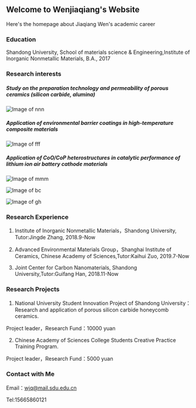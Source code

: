 ## Welcome to Wenjiaqiang's Website

Here's the homepage about Jiaqiang Wen's academic career

### Education

Shandong University, School of materials science & Engineering,Institute of Inorganic Nonmetallic Materials, B.A., 2017

### Research interests

##### Study on the preparation technology and permeability of porous ceramics (silicon carbide, alumina)

![Image of nnn](https://raw.githubusercontent.com/NeedleCandy/Wen-Jiaqiang.github.io/master/nnn.jpg)

##### Application of environmental barrier coatings in high-temperature composite materials

![Image of fff](https://raw.githubusercontent.com/NeedleCandy/Wen-Jiaqiang.github.io/master/fff.png)

##### Application of CoO/CoP heterostructures in catalytic performance of lithium ion air battery cathode materials

![Image of mmm](https://raw.githubusercontent.com/NeedleCandy/Wen-Jiaqiang.github.io/master/mmm.png)

![Image of bc](https://raw.githubusercontent.com/NeedleCandy/Wen-Jiaqiang.github.io/master/bc.png)

![Image of gh](https://raw.githubusercontent.com/NeedleCandy/Wen-Jiaqiang.github.io/master/gh.png)

### Research Experience

1. Institute of Inorganic Nonmetallic Materials，Shandong University, Tutor:Jingde Zhang, 2018.9-Now

2. Advanced Environmental Materials Group，Shanghai Institute of Ceramics, Chinese Academy of Sciences,Tutor:Kaihui Zuo, 2019.7-Now

3. Joint Center for Carbon Nanomaterials, Shandong University,Tutor:Guifang Han, 2018.11-Now

### Research Projects

1. National University Student Innovation Project of Shandong University：Research and application of porous silicon carbide honeycomb ceramics.

 Project leader，Research Fund：10000 yuan

2. Chinese Academy of Sciences College Students Creative Practice Training Program.

 Project leader，Research Fund：5000 yuan

### Contact with Me

Email：wjq@mail.sdu.edu.cn

Tel:15665860121
